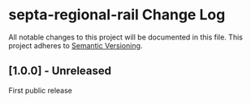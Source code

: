 # septa-regional-rail Change Log
All notable changes to this project will be documented in this file.
This project adheres to [Semantic Versioning](http://semver.org/).


## [1.0.0] - Unreleased

First public release
